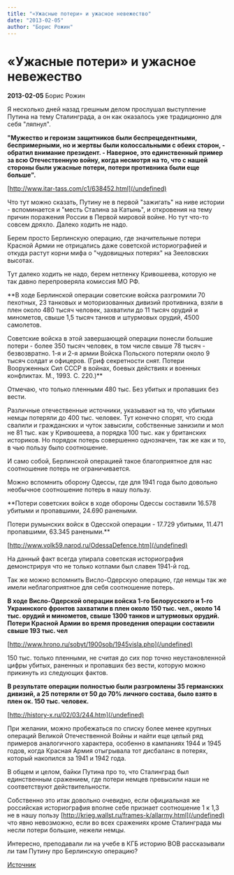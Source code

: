 ```yaml
---
title: "«Ужасные потери» и ужасное невежество"
date: "2013-02-05"
author: "Борис Рожин"
---
```


# «Ужасные потери» и ужасное невежество

**2013-02-05** Борис Рожин

Я несколько дней назад грешным делом прослушал выступление Путина на тему Сталинграда, а он как оказалось уже традиционно для себя "ляпнул".

**"Мужество и героизм защитников были беспрецедентными, беспримерными, но и жертвы были колоссальными с обеих сторон, - обратил внимание президент. - Наверное, это единственный пример за всю Отечественную войну, когда несмотря на то, что с нашей стороны были ужасные потери, потери противника были еще больше".**

[http://www.itar-tass.com/c1/638452.html](/undefined)

Что тут можно сказать, Путину не в первой "зажигать" на ниве истории - вспоминается и "месть Сталина за Катынь", и откровения на тему причин поражения России в Первой мировой войне. Но тут что-то совсем дряхло. Далеко ходить не надо.

Берем просто Берлинскую операцию, где значительные потери Красной Армии не отрицались даже советской историографией и откуда растут корни мифа о "чудовищных потерях" на Зееловских высотах.

Тут далеко ходить не надо, берем нетленку Кривошеева, которую не так давно перепроверяла комиссия МО РФ.

**В ходе Берлинской операции советские войска разгромили 70 пехотных, 23 танковых и моторизованных дивизий противника, взяли в плен около 480 тысяч человек, захватили до 11 тысяч орудий и минометов, свыше 1,5 тысяч танков и штурмовых орудий, 4500 самолетов.

Советские войска в этой завершающей операции понесли большие потери - более 350 тысяч человек, в том числе свыше 78 тысяч - безвозвратно. 1-я и 2-я армии Войска Польского потеряли около 9 тысяч солдат и офицеров. (Гриф секретности снят. Потери Вооруженных Сил СССР в войнах, боевых действиях и военных конфликтах. М., 1993. С. 220.)**

Отмечаю, что только пленными 480 тыс. Без убитых и пропавших без вести.

Различные отечественные источники, указывают на то, что убитыми немцы потеряли до 400 тыс. человек. Тут конечно спорят, что сюда свалили и гражданских и чуток завысили, собственные занизили и мол не 81 тыс. как у Кривошеева, а порядка 100 тыс. как у британских историков. Но порядок потерь совершенно однозначен, так же как и то, в чью пользу было соотношение.

И само собой, Берлинской операцией такое благоприятное для нас соотношение потерь не ограничивается.

Можно вспомнить оборону Одессы, где для 1941 года было довольно необычное соотношение потерь в нашу пользу.

**Потери советских войск в ходе обороны Одессы составили 16.578 убитыми и пропавшими, 24.690 ранеными.

Потери румынских войск в Одесской операции - 17.729 убитыми, 11.471 пропавшими, 63.345 ранеными.**

[http://www.volk59.narod.ru/OdessaDefence.htm](/undefined)

На данный факт всегда упирала советская историография демонстрируя что не только котлами был славен 1941-й год.

Так же можно вспомнить Висло-Одерскую операцию, где немцы так же имели неблагоприятное для себя соотношение потерь.

**В ходе Висло-Одерской операции войска 1-го Белорусского и 1-го Украинского фронтов захватили в плен около 150 тыс. чел., около 14 тыс. орудий и минометов, свыше 1300 танков и штурмовых орудий. Потери Красной Армии во время проведения операции составили свыше 193 тыс. чел**

[http://www.hrono.ru/sobyt/1900sob/1945visla.php](/undefined)

150 тыс. только пленными, не считая до сих пор точно неустановленной цифры убитых, раненных и пропавших без вести, которую можно прикинуть из следующих фактов.

**В результате операции полностью были разгромлены 35 германских дивизий, а 25 потеряли от 50 до 70% личного состава, было взято в плен ок. 150 тыс. человек.**

[http://history-x.ru/02/03/244.htm](/undefined)

При желании, можно пробежаться по списку более менее крупных операций Великой Отечественной Войны и найти еще целый ряд примеров аналогичного характера, особенно в кампаниях 1944 и 1945 годов, когда Красная Армия отыгрывала тот дисбаланс в потерях, который накопился за 1941 и 1942 года.

В общем и целом, байки Путина про то, что Сталинград был единственным сражением, где потери немцев превысили наши не соответствуют действительности.

Собственно это итак довольно очевидно, если официальная же российская историография вполне себе признает соотношение 1 к 1,3 не в нашу пользу [http://krieg.wallst.ru/frames-k/allarmy.html](/undefined) что явно невозможно, если во всех сражениях кроме Сталинграда мы несли потери большие, нежели немцы.

Интересно, преподавали ли на учебе в КГБ историю ВОВ рассказывали ли там Путину про Берлинскую операцию?

[Источник](http://www.rusproject.org/node/1185)